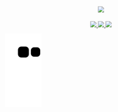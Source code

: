 <h2 align="center">
 <abc>
  
  <br>
    <img src="https://tenor.com/view/thumbs-up-sarcastic-kenny-omega-funny-gif-14224018" width="500">
 </abc>
</h2> 





<div align="center">
  <a href="https://github.com/MisterDoom4">
  <img height="180em" src="https://github-readme-stats.vercel.app/api?username=MisterDoom4&show_icons=true&theme=chartreuse-dark&include_all_commits=true&count_private=true"/>
  <img height="180em" src="https://github-readme-stats.vercel.app/api/top-langs/?username=MisterDoom4&layout=compact&langs_count=7&theme=chartreuse-dark"/>
    <img src="https://github.com/TheDudeThatCode/TheDudeThatCode/blob/master/Assets/Hi.gif" width="29px"/> 
</div>

 
 
  ![Snake animation](https://github.com/MisterDoom4/MisterDoom4/blob/output/github-contribution-grid-snake.svg)
  
 

